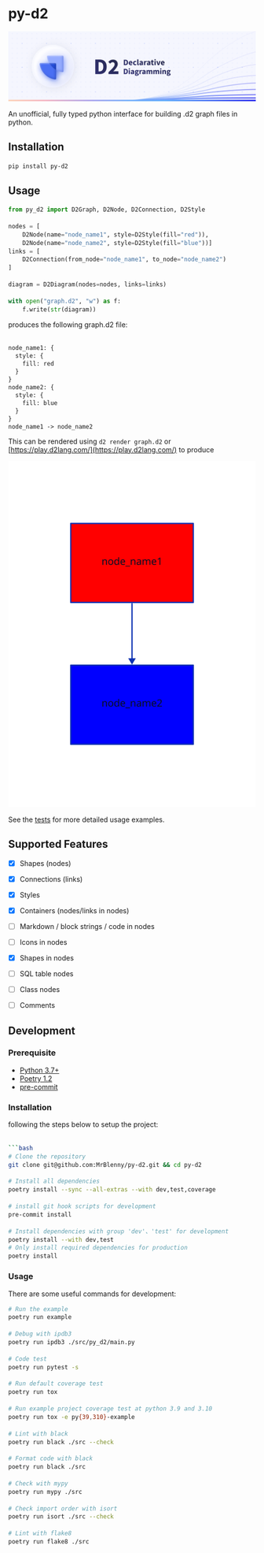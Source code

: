# py-d2

![Banner](docs/images/banner.png)

An unofficial, fully typed python interface for building .d2 graph files in python.

## Installation

```bash
pip install py-d2
```

## Usage

```python
from py_d2 import D2Graph, D2Node, D2Connection, D2Style

nodes = [
    D2Node(name="node_name1", style=D2Style(fill="red")),
    D2Node(name="node_name2", style=D2Style(fill="blue"))]
links = [
    D2Connection(from_node="node_name1", to_node="node_name2")
]

diagram = D2Diagram(nodes=nodes, links=links)

with open("graph.d2", "w") as f:
    f.write(str(diagram))

```

produces the following graph.d2 file:

```d2

node_name1: {
  style: {
    fill: red
  }
}
node_name2: {
  style: {
    fill: blue
  }
}
node_name1 -> node_name2

```

This can be rendered using `d2 render graph.d2` or [https://play.d2lang.com/](https://play.d2lang.com/) to produce

![example graph](/docs/images/d2.svg)

See the [tests](/tests/test_py_d2) for more detailed usage examples.


## Supported Features

- [x] Shapes (nodes)
- [x] Connections (links)
- [x] Styles
- [x] Containers (nodes/links in nodes)
- [ ] Markdown / block strings / code in nodes
- [ ] Icons in nodes
- [x] Shapes in nodes
- [ ] SQL table nodes
- [ ] Class nodes
- [ ] Comments


## Development
### Prerequisite

- [Python 3.7+](https://www.python.org/)
- [Poetry 1.2](https://python-poetry.org/)
- [pre-commit](https://pre-commit.com/)

### Installation

following the steps below to setup the project:

```bash

```bash
# Clone the repository
git clone git@github.com:MrBlenny/py-d2.git && cd py-d2

# Install all dependencies
poetry install --sync --all-extras --with dev,test,coverage

# install git hook scripts for development
pre-commit install

# Install dependencies with group 'dev'、'test' for development
poetry install --with dev,test
# Only install required dependencies for production
poetry install
```

### Usage

There are some useful commands for development:

```bash
# Run the example
poetry run example

# Debug with ipdb3
poetry run ipdb3 ./src/py_d2/main.py

# Code test
poetry run pytest -s

# Run default coverage test
poetry run tox

# Run example project coverage test at python 3.9 and 3.10
poetry run tox -e py{39,310}-example

# Lint with black
poetry run black ./src --check

# Format code with black
poetry run black ./src

# Check with mypy
poetry run mypy ./src

# Check import order with isort
poetry run isort ./src --check

# Lint with flake8
poetry run flake8 ./src
```
